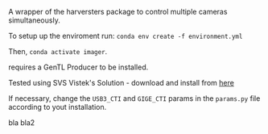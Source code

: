 A wrapper of the harversters package to control
multiple cameras simultaneously.

To setup up the enviroment run:
`conda env create -f environment.yml`

Then, `conda activate imager`.

requires a GenTL Producer to be installed.

Tested using SVS Vistek's Solution - download and install from 
[here](https://www.svs-vistek.com/en/support/svs-support-download-center.php)

If necessary, change the `USB3_CTI` and `GIGE_CTI` params in the `params.py` file according to yout installation.


bla
bla2



